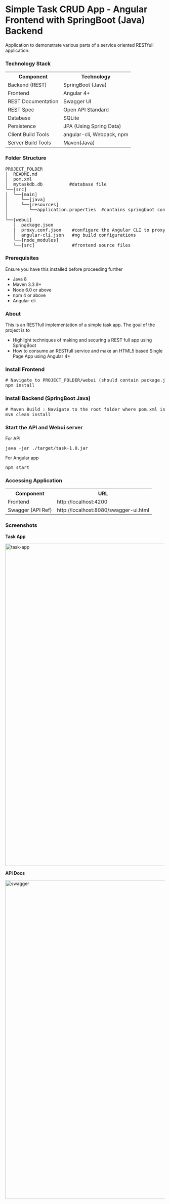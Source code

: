 # Simple Task CRUD App - Angular Frontend with SpringBoot (Java) Backend
Application to demonstrate various parts of a service oriented RESTfull application.
<h3>Technology Stack</h3>
<table>
<th>Component</th><th>Technology</th>
<tr>
<td>Backend (REST)</td><td>SpringBoot (Java)</td>
</tr>
<tr>
<td>Frontend</td><td>Angular 4+</td>
</tr>
<tr>
<td>REST Documentation</td><td>Swagger UI</td>
</tr>
<tr>
<td>REST Spec</td><td>Open API Standard</td>
</tr>
<tr>
<td>Database</td><td>SQLite</td>
</tr>
<tr>
<td>Persistence</td><td>JPA (Using Spring Data)</td>
</tr>
<tr>
<td>Client Build Tools</td><td>angular-cli, Webpack, npm</td>
</tr>
<tr>
<td>Server Build Tools</td><td>Maven(Java) </td>
</tr>
</table>
<h3>Folder Structure</h3>
<pre>
PROJECT_FOLDER
│  README.md
│  pom.xml           
│  mytaskdb.db          #database file
└──[src]      
│  └──[main]      
│     └──[java]      
│     └──[resources]    
│        └──application.properties  #contains springboot configurations 
│
└──[webui]
   │  package.json
   |  proxy.conf.json    #configure the Angular CLI to proxy API calls to backend server.
   │  angular-cli.json   #ng build configurations
   └──[node_modules]
   └──[src]              #frontend source files
</pre>
<h3>Prerequisites</h3>
Ensure you have this installed before proceeding further
<ul>
<li>Java 8</li>
<li>Maven 3.3.9+</li>
<li>Node 6.0 or above</li>
<li>npm 4 or above</li>
<li>Angular-cli</li>
</ul>
<h3>About</h3>
This is an RESTfull implementation of a simple task app. The goal of the project is to
<ul>
<li>Highlight techniques of making and securing a REST full app using SpringBoot</li>
<li>How to consume an RESTfull service and make an HTML5 based Single Page App using Angular 4+</li>
</ul>
<h3>Install Frontend</h3>
<pre>
# Navigate to PROJECT_FOLDER/webui (should contain package.json )
npm install
</pre>
<h3>Install Backend (SpringBoot Java)</h3>
<pre>
# Maven Build : Navigate to the root folder where pom.xml is present 
mvn clean install
</pre>
<h3>Start the API and Webui server</h3>
<p>For API</p>
<pre>
java -jar ./target/task-1.0.jar
</pre>
<p>For Angular app</p>
<pre>
npm start
</pre>
<h3>Accessing Application</h3>
<table>
<th>Component</th><th>URL</th>
<tr><td>Frontend</td><td>http://localhost:4200</td></tr>
<tr><td>Swagger (API Ref)</td><td>http://localhost:8080/swagger-ui.html</td></tr>
</table>
<h3>Screenshots</h3>
<p><strong>Task App</strong></p>
<img width="1015" alt="task-app" src="https://user-images.githubusercontent.com/1982291/27088427-354f4a72-508a-11e7-8601-7147be5d3cee.png">
<p><strong>API Docs</strong></p>
<img width="1004" alt="swagger" src="https://user-images.githubusercontent.com/1982291/27088462-4aba2170-508a-11e7-91cb-b86a798aa8fa.png">
